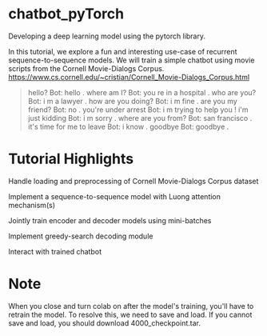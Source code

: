 # chatbot_pyTorch
Developing a deep learning model using the pytorch library.

In this tutorial, we explore a fun and interesting use-case of recurrent sequence-to-sequence models. 
We will train a simple chatbot using movie scripts from the Cornell Movie-Dialogs Corpus.
https://www.cs.cornell.edu/~cristian/Cornell_Movie-Dialogs_Corpus.html

> hello?
> Bot: hello .
> where am I?
> Bot: you re in a hospital .
> who are you?
> Bot: i m a lawyer .
> how are you doing?
> Bot: i m fine .
> are you my friend?
> Bot: no .
> you're under arrest
> Bot: i m trying to help you !
> i'm just kidding
> Bot: i m sorry .
> where are you from?
> Bot: san francisco .
> it's time for me to leave
> Bot: i know .
> goodbye
> Bot: goodbye .


# Tutorial Highlights
Handle loading and preprocessing of Cornell Movie-Dialogs Corpus dataset

Implement a sequence-to-sequence model with Luong attention mechanism(s)

Jointly train encoder and decoder models using mini-batches

Implement greedy-search decoding module

Interact with trained chatbot

# Note
When you close and turn colab on after the model's training, you'll have to retrain the model.
To resolve this, we need to save and load.
If you cannot save and load, you should download 4000_checkpoint.tar.
